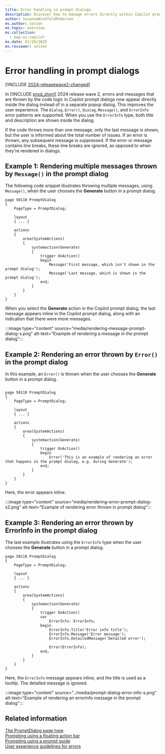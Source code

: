 ```yaml
---
title: Error handling in prompt dialogs
description: Discover how to manage errors directly within Copilot prompt dialogs in Business Central.
author: SusanneWindfeldPedersen
ms.author: solsen
ms.topic: overview
ms.collection:
  - bap-ai-copilot
ms.date: 01/29/2025
ms.reviewer: solsen
---
```


# Error handling in prompt dialogs

[!INCLUDE [2024-releasewave2-changed](../includes/2024-releasewave2-changed.md)]

In [!INCLUDE [prod_short](includes/prod_short.md)] 2024 release wave 2, errors and messages that are thrown by the code logic in Copilot prompt dialogs now appear directly inside the dialog instead of in a separate popup dialog. This improves the user experience. The `Dialog.Error()`, `Dialog.Message()`, and `ErrorInfo` error patterns are supported. When you use the `ErrorInfo` type, both title and description are shown inside the dialog.

If the code throws more than one message, only the last message is shown, but the user is informed about the total number of issues. If an error is thrown, any subsequent message is suppressed. If the error or message contains line breaks, these line breaks are ignored, as opposed to when they're rendered in dialogs.

## Example 1: Rendering multiple messages thrown by `Message()` in the prompt dialog

The following code snippet illustrates throwing multiple messages, using `Message()`, when the user chooses the **Generate** button in a prompt dialog.

```al
page 50110 PromptDialog
{
    PageType = PromptDialog;

    layout
    { ... }

    actions
    {
        area(SystemActions)
        {
            systemaction(Generate)
            {
                trigger OnAction()
                begin
                    Message('First message, which isn't shown in the prompt dialog');
                    Message('Last message, which is shown in the prompt dialog');
                end;
            }
        }
    }
}
```

When you select the **Generate** action in the Copilot prompt dialog, the last message appears inline in the Copilot prompt dialog, along with an indication that there were more messages.

:::image type="content" source="media/rendering-message-prompt-dialog-s.png" alt-text="Example of rendering a message in the prompt dialog":::

## Example 2: Rendering an error thrown by `Error()` in the prompt dialog

In this example, an `Error()` is thrown when the user chooses the **Generate** button in a prompt dialog.

```al

page 50110 PromptDialog
{
    PageType = PromptDialog;

    layout
    { ... }

    actions
    {
        area(SystemActions)
        {
            systemaction(Generate)
            {
                trigger OnAction()
                begin
                    Error('This is an example of rendering an error that happens in the prompt dialog, e.g. during Generate');
                end;
            }
        }
    }
}
```

Here, the error appears inline.

:::image type="content" source="media/rendering-error-prompt-dialog-s2.png" alt-text="Example of rendering error thrown in prompt dialog":::

## Example 3: Rendering an error thrown by ErrorInfo in the prompt dialog

The last example illustrates using the `ErrorInfo` type when the user chooses the **Generate** button in a prompt dialog.

```al
page 50110 PromptDialog
{
    PageType = PromptDialog;

    layout
    { ... }

    actions
    {
        area(SystemActions)
        {
            systemaction(Generate)
            {
                trigger OnAction()
                var
                    ErrorInfo: ErrorInfo;
                begin
                    ErrorInfo.Title('Error info title');
                    ErrorInfo.Message('Error message');
                    ErrorInfo.DetailedMessage('Detailed error');

                    Error(ErrorInfo);
                end;
            }
        }
    }
}
```

Here, the `ErrorInfo` message appears inline, and the title is used as a tooltip. The detailed message is ignored. 

:::image type="content" source="../media/prompt-dialog-error-info-s.png" alt-text="Example of rendering an errorinfo message in the prompt dialog":::

## Related information

[The PromptDialog page type](devenv-page-type-promptdialog.md)  
[Prompting using a floating action bar](devenv-page-prompting-floating-actionbar.md)  
[Prompting using a prompt guide](devenv-page-promptguide.md)  
[User experience guidelines for errors](devenv-error-handling-guidelines.md)